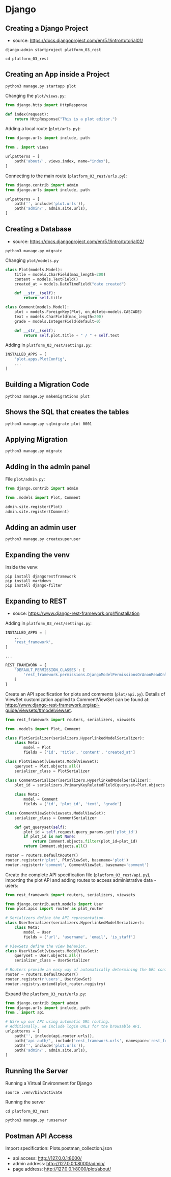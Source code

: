 # Django

## Creating a Django Project

* source: https://docs.djangoproject.com/en/5.1/intro/tutorial01/

~~~
django-admin startproject platform_03_rest

cd platform_03_rest
~~~

## Creating an App inside a Project

~~~
python3 manage.py startapp plot
~~~

Changing the `plot/views.py`:

~~~python
from django.http import HttpResponse

def index(request):
    return HttpResponse("This is a plot editor.")
~~~

Adding a local route (`plot/urls.py`):

~~~python
from django.urls import include, path

from . import views

urlpatterns = [
    path('about/', views.index, name="index"),
]
~~~

Connecting to the main route (`platform_03_rest/urls.py`):

~~~python
from django.contrib import admin
from django.urls import include, path

urlpatterns = [
    path('', include('plot.urls')),
    path('admin/', admin.site.urls),
]
~~~

## Creating a Database

* source: https://docs.djangoproject.com/en/5.1/intro/tutorial02/

~~~
python3 manage.py migrate
~~~

Changing `plot/models.py`

~~~python
class Plot(models.Model):
    title = models.CharField(max_length=200)
    content = models.TextField()
    created_at = models.DateTimeField("date created")

    def __str__(self):
        return self.title

class Comment(models.Model):
    plot = models.ForeignKey(Plot, on_delete=models.CASCADE)
    text = models.CharField(max_length=200)
    grade = models.IntegerField(default=0)

    def __str__(self):
        return self.plot.title + " / " + self.text
~~~

Adding in `platform_03_rest/settings.py`:

~~~python
INSTALLED_APPS = [
    'plot.apps.PlotConfig',
    ...
]
~~~

## Building a Migration Code

~~~
python3 manage.py makemigrations plot
~~~

## Shows the SQL that creates the tables

~~~
python3 manage.py sqlmigrate plot 0001
~~~

## Applying Migration

~~~
python3 manage.py migrate
~~~

## Adding in the admin panel

File `plot/admin.py`:

~~~python
from django.contrib import admin

from .models import Plot, Comment

admin.site.register(Plot)
admin.site.register(Comment)
~~~

## Adding an admin user

~~~
python3 manage.py createsuperuser
~~~

## Expanding the venv

Inside the venv:

~~~
pip install djangorestframework
pip install markdown
pip install django-filter
~~~

## Expanding to REST

* souce: https://www.django-rest-framework.org/#installation

Adding in `platform_03_rest/settings.py`:

~~~python
INSTALLED_APPS = [
    ...
    'rest_framework',
]

...

REST_FRAMEWORK = {
    'DEFAULT_PERMISSION_CLASSES': [
        'rest_framework.permissions.DjangoModelPermissionsOrAnonReadOnly'
    ]
}
~~~

Create an API specification for plots and comments (`plot/api.py`). Details of ViewSet customization applied to CommentViewSet can be found at: https://www.django-rest-framework.org/api-guide/viewsets/#modelviewset.

~~~python
from rest_framework import routers, serializers, viewsets

from .models import Plot, Comment

class PlotSerializer(serializers.HyperlinkedModelSerializer):
    class Meta:
        model = Plot
        fields = ['id', 'title', 'content', 'created_at']

class PlotViewSet(viewsets.ModelViewSet):
    queryset = Plot.objects.all()
    serializer_class = PlotSerializer

class CommentSerializer(serializers.HyperlinkedModelSerializer):
    plot_id = serializers.PrimaryKeyRelatedField(queryset=Plot.objects.all())
    
    class Meta:
        model = Comment
        fields = ['id', 'plot_id', 'text', 'grade']

class CommentViewSet(viewsets.ModelViewSet):
    serializer_class = CommentSerializer

    def get_queryset(self):
        plot_id = self.request.query_params.get('plot_id')
        if plot_id is not None:
            return Comment.objects.filter(plot_id=plot_id)
        return Comment.objects.all()

router = routers.DefaultRouter()
router.register(r'plot', PlotViewSet, basename='plot')
router.register(r'comment', CommentViewSet, basename='comment')
~~~

Create the complete API specification file (`platform_03_rest/api.py`), importing the plot API and adding routes to access administrative data - users:

~~~python
from rest_framework import routers, serializers, viewsets

from django.contrib.auth.models import User
from plot.apis import router as plot_router

# Serializers define the API representation.
class UserSerializer(serializers.HyperlinkedModelSerializer):
    class Meta:
        model = User
        fields = ['url', 'username', 'email', 'is_staff']

# ViewSets define the view behavior.
class UserViewSet(viewsets.ModelViewSet):
    queryset = User.objects.all()
    serializer_class = UserSerializer

# Routers provide an easy way of automatically determining the URL conf.
router = routers.DefaultRouter()
router.register(r'users', UserViewSet)
router.registry.extend(plot_router.registry)
~~~

Expand the `platform_03_rest/urls.py`:

~~~python
from django.contrib import admin
from django.urls import include, path
from . import api

# Wire up our API using automatic URL routing.
# Additionally, we include login URLs for the browsable API.
urlpatterns = [
    path('', include(api.router.urls)),
    path('api-auth/', include('rest_framework.urls', namespace='rest_framework')),
    path('', include('plot.urls')),
    path('admin/', admin.site.urls),
]
~~~

## Running the Server

Running a Virtual Environment for Django

~~~
source .venv/bin/activate
~~~

Running the server

~~~
cd platform_03_rest

python3 manage.py runserver
~~~

## Postman API Access

Import specification: Plots.postman_collection.json

* api access: http://127.0.0.1:8000/
* admin address: http://127.0.0.1:8000/admin/
* page address: http://127.0.0.1:8000/plot/about/